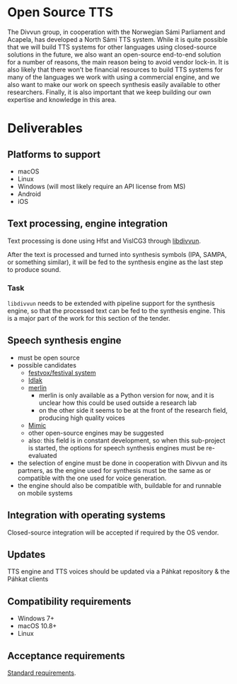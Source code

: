 # Open Source TTS

The Divvun group, in cooperation with the Norwegian Sámi Parliament and Acapela, has developed a North Sámi TTS system. While it is quite possible that we will build TTS systems for other languages using closed-source solutions in the future, we also want an open-source end-to-end solution for a number of reasons, the main reason being to avoid vendor lock-in. It is also likely that there won’t be financial resources to build TTS systems for many of the languages we work with using a commercial engine, and we also want to make our work on speech synthesis easily available to other researchers. Finally, it is also important that we keep building our own expertise and knowledge in this area.

# Deliverables

## Platforms to support

* macOS
* Linux
* Windows (will most likely require an API license from MS)
* Android
* iOS

## Text processing, engine integration

Text processing is done using Hfst and VislCG3 through
[libdivvun](https://github.com/divvun/libdivvun).

After the text is processed and turned into synthesis symbols (IPA, SAMPA, or
something similar), it will be fed to the synthesis engine as the last step to
produce sound.

### Task

`libdivvun` needs to be extended with pipeline support for the synthesis engine,
so that the processed text can be fed to the synthesis engine. This is a major
part of the work for this section of the tender.

## Speech synthesis engine

* must be open source
* possible candidates
    * [festvox/festival system](http://festvox.org/)
    * [Idlak](https://github.com/idlak/idlak)
    * [merlin](https://github.com/CSTR-Edinburgh/merlin)
        * merlin is only available as a Python version for now, and it is unclear
      how this could be used outside a research lab
        * on the other side it seems to be at the front of the research field,
      producing high quality voices
    * [Mimic](https://mycroft.ai/documentation/mimic/)
    * other open-source engines may be suggested
    * also: this field is in constant development, so when this sub-project is started, the options for speech synthesis engines must be re-evaluated
* the selection of engine must be done in cooperation with Divvun and its
  partners, as the engine used for synthesis must be the same as or compatible
  with the one used for voice generation.
* the engine should also be compatible with, buildable for and runnable on mobile systems

## Integration with operating systems

Closed-source integration will be accepted if required by the OS vendor.

## Updates

TTS engine and TTS voices should be updated via a Páhkat repository & the Páhkat clients

## Compatibility requirements

* Windows 7+
* macOS 10.8+
* Linux

## Acceptance requirements

[Standard requirements](GeneralInfo.md).
